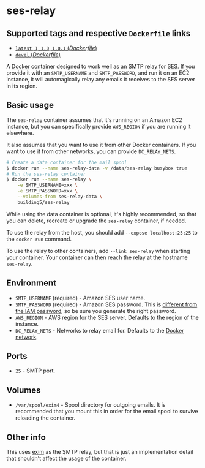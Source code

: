 # ses-relay

## Supported tags and respective `Dockerfile` links

-	[`latest`, `1`, `1.0`, `1.0.1` (*Dockerfile*)](https://github.com/building5/ses-relay/blob/v1.0/Dockerfile)
-	[`devel` (*Dockerfile*)](https://github.com/building5/ses-relay/blob/master/Dockerfile)

A [Docker][] container designed to work well as an SMTP relay for [SES][]. If
you provide it with an `SMTP_USERNAME` and `SMTP_PASSWORD`, and run it on an
EC2 instance, it will automagically relay any emails it receives to the SES
server in its region.

## Basic usage

The `ses-relay` container assumes that it's running on an Amazon EC2 instance,
but you can specifically provide `AWS_REGION` if you are running it elsewhere.

It also assumes that you want to use it from other Docker containers. If you
want to use it from other networks, you can provide `DC_RELAY_NETS`.

```bash
# Create a data container for the mail spool
$ docker run --name ses-relay-data -v /data/ses-relay busybox true
# Run the ses-relay container
$ docker run --name ses-relay \
    -e SMTP_USERNAME=xxx \
    -e SMTP_PASSWORD=xxx \
    --volumes-from ses-relay-data \
    building5/ses-relay
```

While using the data container is optional, it's highly recommended, so that you
can delete, recreate or upgrade the `ses-relay` container, if needed.

To use the relay from the host, you should add `--expose localhost:25:25` to the
`docker run` command.

To use the relay to other containers, add `--link ses-relay` when starting your
container. Your container can then reach the relay at the hostname `ses-relay`.

## Environment

 * `SMTP_USERNAME` (required) - Amazon SES user name.
 * `SMTP_PASSWORD` (required) - Amazon SES password. This is [different from
   the IAM password][ses-password], so be sure you generate the right password.
 * `AWS_REGION` - AWS region for the SES server. Defaults to the region of
   the instance.
 * `DC_RELAY_NETS` - Networks to relay email for. Defaults to the
   [Docker network][].

## Ports

 * `25` - SMTP port.

## Volumes

 * `/var/spool/exim4` - Spool directory for outgoing emails. It is recommended
   that you mount this in order for the email spool to survive reloading the
   container.

## Other info

This uses [exim][] as the SMTP relay, but that is just an implementation detail
that shouldn't affect the usage of the container.

 [Docker]: https://www.docker.com/
 [SES]: https://docs.aws.amazon.com/ses/latest/DeveloperGuide/Welcome.html
 [ses-password]: https://docs.aws.amazon.com/ses/latest/DeveloperGuide/smtp-credentials.html
 [Docker network]: https://docs.docker.com/articles/networking/
 [exim]: http://www.exim.org/
